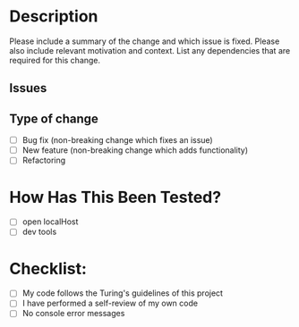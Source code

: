 # Description
Please include a summary of the change and which issue is fixed. Please also include relevant motivation and context. List any dependencies that are required for this change.

## Issues


## Type of change
- [ ] Bug fix (non-breaking change which fixes an issue)
- [ ] New feature (non-breaking change which adds functionality)
- [ ] Refactoring

# How Has This Been Tested?
- [ ] open localHost
- [ ] dev tools

# Checklist:
- [ ] My code follows the Turing's guidelines of this project
- [ ] I have performed a self-review of my own code
- [ ] No console error messages
